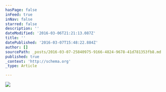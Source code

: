 ```yaml
---
hasPage: false
inFeed: true
inNav: false
starred: false
description: ''
dateModified: '2016-03-06T21:21:13.087Z'
title: ''
datePublished: '2016-03-07T15:48:22.884Z'
author: []
sourcePath: _posts/2016-03-07-25840975-9166-4824-9678-41d781353fb8.md
published: true
_context: 'http://schema.org'
_type: Article

---
```

![](https://the-grid-user-content.s3-us-west-2.amazonaws.com/f8d1a351-eba1-4ccc-b52c-0a083692ac84.jpg)